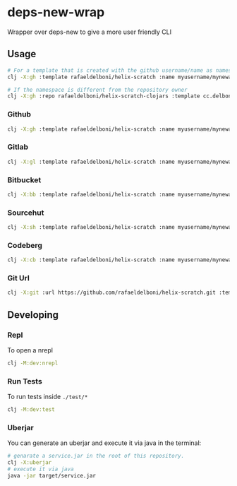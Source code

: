 # deps-new-wrap
Wrapper over deps-new to give a more user friendly CLI

## Usage
```bash
# For a template that is created with the github username/name as namespace
clj -X:gh :template rafaeldelboni/helix-scratch :name myusername/mynewapp

# If the namespace is different from the repository owner
clj -X:gh :repo rafaeldelboni/helix-scratch-clojars :template cc.delboni/helix-scratch :name myusername/mynewapp
```

### Github
```bash
clj -X:gh :template rafaeldelboni/helix-scratch :name myusername/mynewapp
```
### Gitlab
```bash
clj -X:gl :template rafaeldelboni/helix-scratch :name myusername/mynewapp
```
### Bitbucket
```bash
clj -X:bb :template rafaeldelboni/helix-scratch :name myusername/mynewapp
```
### Sourcehut
```bash
clj -X:sh :template rafaeldelboni/helix-scratch :name myusername/mynewapp
```
### Codeberg
```bash
clj -X:cb :template rafaeldelboni/helix-scratch :name myusername/mynewapp
```
### Git Url
```bash
clj -X:git :url https://github.com/rafaeldelboni/helix-scratch.git :template :cc.delboni/helix-scratch :name myusername/mynewapp
```

## Developing

### Repl
To open a nrepl
```bash
clj -M:dev:nrepl
```

### Run Tests
To run tests inside `./test/*`
```bash
clj -M:dev:test
```

### Uberjar
You can generate an uberjar and execute it via java in the terminal:
```bash
# genarate a service.jar in the root of this repository.
clj -X:uberjar
# execute it via java
java -jar target/service.jar
```
